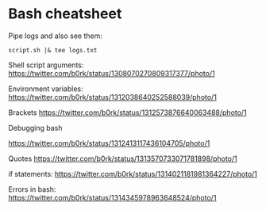 # Bash cheatsheet

Pipe logs and also see them:

```
script.sh |& tee logs.txt
```


Shell script arguments:
https://twitter.com/b0rk/status/1308070270809317377/photo/1

Environment variables:
https://twitter.com/b0rk/status/1312038640252588039/photo/1

Brackets
https://twitter.com/b0rk/status/1312573876640063488/photo/1

Debugging bash

https://twitter.com/b0rk/status/1312413117436104705/photo/1

Quotes
https://twitter.com/b0rk/status/1313570733071781898/photo/1

if statements:
https://twitter.com/b0rk/status/1314021181981364227/photo/1

Errors in bash:
https://twitter.com/b0rk/status/1314345978963648524/photo/1
